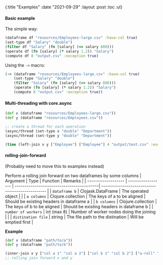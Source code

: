 {:title "Examples" 
:date "2021-09-29"
:layout :post
:toc :ul}

#### Basic example

The simple way:
```clojure
(dataframe df "resources/Employees-large.csv" :have-col true)
(set-type df "Salary" "double")
(filter df "Salary" (fn [salary] (<= salary 800)))
(operate df (fn [salary] (* salary 1.2)) "Salary")
(compute df 8 "output.csv" :exception true)
```

Using the `->` macro:
```clojure
(-> (dataframe "resources/Employees-large.csv" :have-col true)
    (set-type "Salary" "double")
    (filter "Salary" (fn [salary] (<= salary 800)))
    (operate (fn [salary] (* salary 1.2)) "Salary")
    (compute 8 "output.csv" :exception true))
```

#### Multi-threading with core.async

```clojure
(def x (dataframe "resources/Employees-large.csv"))
(def y (dataframe "resources/Employees.csv"))

;; create a thread for each operation
(async/thread (set-type x "double" "Department"))
(async/thread (set-type y "double" "Department"))

(time (left-join x y ["Employee"] ["Employee"] 4 "output/test.csv" :exception false))
```

#### rolling-join-forward
(Probably need to move this to examples instead)

Perform a rolling join forward on two dataframes by some columns
| Argument            | Type               | Function                                   | Remarks                                           |
| ------------------- | ------------------ | -------------------------------------------| ------------------------------------------------- |
| `dataframe b`       | Clojask.DataFrame  | The operated object                        |                                                   |
| `a columns`         | Clojure.collection | The keys of a to be aligned                | Should be existing headers in dataframe a         |
| `b columns`         | Clojure.collection | The keys of b to be aligned                | Should be existing headers in dataframe b         |
| `number of workers` | int (max 8)        | Number of worker nodes doing the joining   |                                                   |
| `distination file`  | string             | The file path to the distination           | Will be emptied first                             |

**Example**

```clojure
(def x (dataframe "path/to/a"))
(def y (dataframe "path/to/b"))

(inner-join x y ["col a 1" "col a 2"] ["col b 1" "col b 2"] ["a-roll" "b-roll"] 8 "path/to/distination" :exception true)
;; rolling join forward x and y